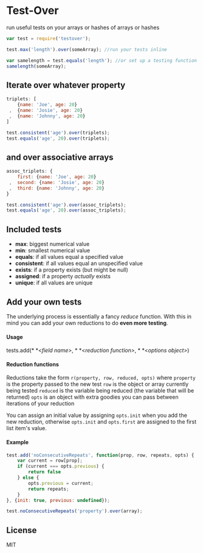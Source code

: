 
Test-Over
======================

run useful tests on your arrays or hashes of arrays or hashes

```js
var test = require('testover');

test.max('length').over(someArray); //run your tests inline

var samelength = test.equals('length'); //or set up a testing function to call later
samelength(someArray);
```
## Iterate over whatever property

```js
triplets: [
    {name: 'Joe', age: 20}
 ,  {name: 'Josie', age: 20}
 ,  {name: 'Johnny', age: 20}
]

test.consistent('age').over(triplets);
test.equals('age', 20).over(triplets);
```
## and over associative arrays

```js
assoc_triplets: {
    first: {name: 'Joe', age: 20}
 ,  second: {name: 'Josie', age: 20}
 ,  third: {name: 'Johnny', age: 20}
}

test.consistent('age').over(assoc_triplets);
test.equals('age', 20).over(assoc_triplets);
```
## Included tests

- **max**: biggest numerical value
- **min**: smallest numerical value
- **equals**: if all values equal a specified value
- **consistent**: if all values equal an unspecified value
- **exists**: if a property exists (but might be null)
- **assigned**: if a property *actually* exists
- **unique**: if all values are unique

## Add your own tests
The underlying process is essentially a fancy *reduce* function. With this in mind you can add your own reductions to do **even more testing**.

#### Usage
tests.add(* *<*field name>*, * *<*reduction function>*, * *<*options object>*)

#### Reduction functions
Reductions take the form `r(property, row, reduced, opts)` where
`property` is the property passed to the new test
`row` is the object or array currently being tested
`reduced` is the variable being reduced (the variable that will be returned)
`opts` is an object with extra goodies you can pass between iterations of your reduction

You can assign an initial value by assigning `opts.init` when you add the new reduction, otherwise `opts.init` and `opts.first` are assigned to the first list item's value.
#### Example
```js
test.add('noConsecutiveRepeats', function(prop, row, repeats, opts) {
	var current = row[prop];
	if (current === opts.previous) {
		return false
	} else {
		opts.previous = current;
		return repeats;
	}
}, {init: true, previous: undefined});

test.noConsecutiveRepeats('property').over(array);
```

## License
MIT